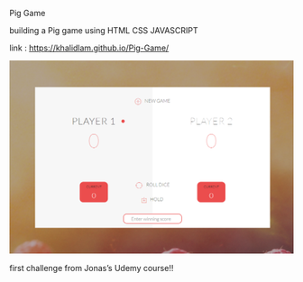 Pig Game

building a Pig game using HTML CSS JAVASCRIPT

link : https://khalidlam.github.io/Pig-Game/

![alt text](https://github.com/KhalidLam/Pig-Game/blob/master/Pig-Game.png)

first challenge from Jonas’s Udemy course!!

